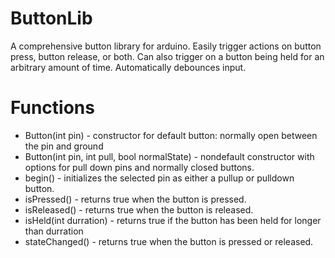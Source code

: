 # ButtonLib
A comprehensive button library for arduino. Easily trigger actions on button press, button release, or both. Can also trigger on a button being held for an arbitrary amount of time. Automatically debounces input.

# Functions
* Button(int pin) - constructor for default button: normally open between the pin and ground
* Button(int pin, int pull, bool normalState) - nondefault constructor with options for pull down pins and normally closed buttons.
* begin() - initializes the selected pin as either a pullup or pulldown button.
* isPressed() - returns true when the button is pressed.
* isReleased() - returns true when the button is released.
* isHeld(int durration) - returns true if the button has been held for longer than durration
* stateChanged() - returns true when the button is pressed or released.
